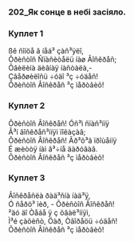 ### 202_Як сонце в небі засіяло.
### Куплет 1
ßê ñîíöå â íåá³ çàñ³ÿëî,<br/>Õðèñòîñ Ñïàñèòåëü íàø Âîñêðåñ;<br/>Õâèëèíà äèâíàÿ íàñòàëà,-<br/>Çâåðøèëîñü ÷óäî ³ç ÷óäåñ!<br/>Õðèñòîñ Âîñêðåñ ³ç ìåðòâèõ!
### Куплет 2
Õðèñòîñ Âîñêðåñ! Óñ³ì ñïàñ³ííÿ<br/>Â³í âîñêðåñ³ííÿì ïîêàçàâ;<br/>Õðèñòîñ Âîñêðåñ! Ãð³õ³â ïðîùåííÿ<br/>É æèòòÿ íàì â³÷íå äàðóâàâ.<br/>Õðèñòîñ Âîñêðåñ ³ç ìåðòâèõ!
### Куплет 3
Âîñêðåñëà ðàä³ñíà íàä³ÿ,<br/>Ó ñåðö³ ìèð, - Õðèñòîñ Âîñêðåñ!<br/>²äó äî Òåáå ÿ ç õâàë³ííÿì,<br/>Ì³é çàõèñò, Öàð, Òâîðåöü ÷óäåñ!<br/>Õðèñòîñ Âîñêðåñ ³ç ìåðòâèõ!
